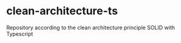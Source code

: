 # clean-architecture-ts
Repository according to the clean architecture principle SOLID with Typescript
